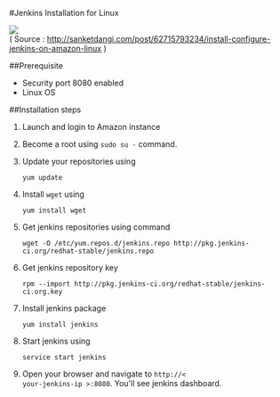 #Jenkins Installation for Linux

![](http://jenkins-ci.org/sites/default/files/jenkins_logo.png)  
( Source : http://sanketdangi.com/post/62715793234/install-configure-jenkins-on-amazon-linux )

##Prerequisite
  * Security port 8080 enabled
  * Linux OS


##Installation steps
1.  Launch and login to Amazon instance  

2.  Become a root using <code>sudo su -</code> command.

3.  Update your repositories using  

        yum update

4.  Install <code>wget</code> using  

        yum install wget

5.  Get jenkins repositories using command  

        wget -O /etc/yum.repos.d/jenkins.repo http://pkg.jenkins-ci.org/redhat-stable/jenkins.repo  

6.  Get jenkins repository key  

        rpm --import http://pkg.jenkins-ci.org/redhat-stable/jenkins-ci.org.key

7.  Install jenkins package  

        yum install jenkins

8.  Start jenkins using  

        service start jenkins

9.  Open your browser and navigate to <code>http://< your-jenkins-ip >:8080</code>. You'll see jenkins dashboard.
